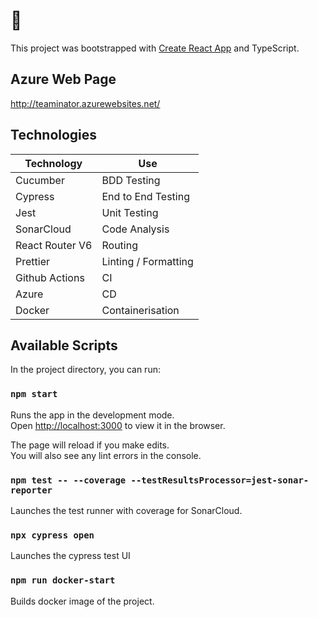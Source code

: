 # 🐄

This project was bootstrapped with [Create React App](https://github.com/facebook/create-react-app) and TypeScript.

## Azure Web Page
http://teaminator.azurewebsites.net/


## Technologies

| Technology      | Use                  |
|-----------------|----------------------|
| Cucumber        | BDD Testing          |
| Cypress         | End to End Testing   |
| Jest            | Unit Testing         |
| SonarCloud      | Code Analysis        |
| React Router V6 | Routing              |
| Prettier        | Linting / Formatting |
| Github Actions  | CI                   |
| Azure           | CD                   |
| Docker          | Containerisation     |

## Available Scripts

In the project directory, you can run:

### `npm start`

Runs the app in the development mode.\
Open [http://localhost:3000](http://localhost:3000) to view it in the browser.

The page will reload if you make edits.\
You will also see any lint errors in the console.

### `npm test -- --coverage --testResultsProcessor=jest-sonar-reporter`

Launches the test runner with coverage for SonarCloud.

### `npx cypress open`

Launches the cypress test UI

### `npm run docker-start`

Builds docker image of the project.
